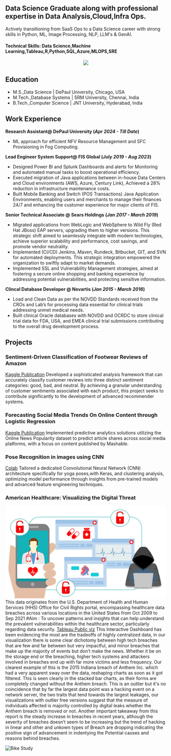 ## Data Science Graduate along with professional expertise in Data Analysis,Cloud,Infra Ops.
Actively transitioning from SaaS Ops to a Data Science career with strong skills in Python, ML, Image
Processing, NLP, LLM's & GenAI.

#### Technical Skills: Data Science,Machine Learning,Tableau,R,Python,SQL,Azure,MLOPS,SRE

<p align="center">
  <a href="https://skillicons.dev">
    <img src="https://skillicons.dev/icons?i=git,kubernetes,docker,c,vim" />
  </a>
</p>

## Education
- M.S.,Data Science        | DePaul University, Chicago, USA 					       		
- M.Tech.,Database Systems | SRM University, Chennai, India        		
- B.Tech.,Computer Science | JNT University, Hyderabad, India 

## Work Experience

**Research Assistant@ DePaul University (_Apr 2024 - Till Date_)**
- ML approach for efficient NFV Resource Management and SFC Provisioning in Fog Computing.


**Lead Engineer System Support@ FIS Global (_July 2019 - Aug 2023_)**
- Designed Power BI and Splunk Dashboards and alerts for Monitoring and automated manual tasks to boost operational efficiency.
- Executed migration of Java applications between in-house Data Centers and Cloud environments (AWS, Azure, Century Link), Achieved a 28% reduction in infrastructure maintenance costs.
- Built Mobile Banking and Switch (POS Transactions) Java Application Environments, enabling users and merchants to manage their finances 24/7 and enhancing the customer experience for major clients of FIS.

**Senior Technical Associate @ Sears Holdings (_Jan 2017 - March 2019_)**
- Migrated applications from WebLogic and WebSphere to Wild Fly (Red Hat JBoss) EAP servers, upgrading them to higher versions. This strategic shift aimed to seamlessly integrate with modern technologies, achieve superior scalability and performance, cost savings, and promote vendor neutrality.
- Implemented (CI/CD) Jenkins, Maven, Rundeck, Bitbucket, GIT, and SVN for automated deployments. This strategic integration empowered the organization to swiftly adapt to market demands.
- Implemented SSL and Vulnerability Management strategies, aimed at fostering a secure online shopping and banking experience by addressing potential vulnerabilities, and protecting sensitive information.

**Clincal Database Developer @ Novartis (_Jan 2015 - March 2016_)**
- Load and Clean Data as per the NOVDD Standards received from the CROs and Lab’s for processing data essential for clinical trials addressing unmet medical needs.
- Built clinical Oracle databases with NOVDD and OCRDC to store clinical trial data for FDA, USA, and EMEA clinical trial submissions contributing to the overall drug development process.


## Projects
### Sentiment-Driven Classification of Footwear Reviews of Amazon
[Kaggle Publication](https://www.kaggle.com/code/tarak369/classification-based-on-sentiment-analysis)
Developed a sophisticated analysis framework that can accurately classify customer reviews into three distinct sentiment categories: good, bad, and neutral. By achieving a granular understanding of customer sentiments associated with each
product, this project seeks to contribute significantly to the development of advanced recommender systems.

### Forecasting Social Media Trends On Online Content through Logistic Regression
[Kaggle Publication](https://www.kaggle.com/code/tarak369/analyzing-and-predicting-social-media-engagement)
Implemented predictive analytics solutions utilizing the Online News Popularity dataset to predict article shares across social media platforms, with a focus on content published by Mashable.

### Pose Recognition in images using CNN
[Colab](https://colab.research.google.com/drive/18wfr2XDdRHIA2drW7LDxnEdoJx1Og_aU?usp=sharing)
Tailored a dedicated Convolutional Neural Network (CNN) architecture specifically for yoga poses,with Keras, and clustering analysis, optimizing model performance through insights from pre-trained models and advanced feature engineering techniques.

### American Healthcare: Visualizing the Digital Threat 
![EEG Band Discovery](/images/healthcarecomplianceproscom_645624885.jpg)
This data originates from the U.S. Department of Health and Human Services (HHS) Office for Civil Rights portal, encompassing healthcare data breaches across various locations in the United States from Oct 2009 to Sep 2021
#Aim : To uncover patterns and insights that can help understand the prevalent vulnerabilities within the healthcare sector, particularly regarding data security.
[Tableau Public viz](https://public.tableau.com/views/HealthDataBreachesVisualization/HealthDataBreachDashboard?:language=en-US&publish=yes&:sid=&:display_count=n&:origin=viz_share_link)
This Interactive Dashboard has been evidencing the most are the tradeoffs of highly centralized data, in our visualization there is some clear dichotomy between high tech breaches that are few and far between but very impactful, and minor breaches that make up the majority of events but don’t make the news. Whether it be on the storage end or the breaching, higher tech systems and attackers involved in breaches end up with far more victims and less frequency. Our clearest example of this is the 2015 Indiana breach of Anthem Inc. which had a very apparent sway over the data, reshaping charts as soon as it got filtered. This is seen clearly in the stacked bar charts, as their forms are completely changed without the Anthem breach. This is an outlier but it's no coincidence that by far the largest data point was a hacking event on a network server, the two traits that tend towards the largest leakages, our visualizations with outlier free versions suggest that the measure of individuals affected is majority controlled by digital leaks whether the Anthem breach is removed or not. Another important takeaway from this report is the steady increase in breaches in recent years, although the severity of breaches doesn’t seem to be increasing but the trend of hacking in linear and other and unkown types of Breach are dropping indicating the positive sign of advancement in indentying the Potential causes and reasons behind breaches.

![Bike Study](/assets/img/bike_study.jpeg)




